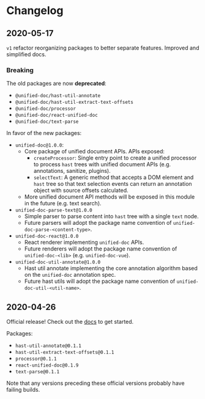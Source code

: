 # Changelog

## 2020-05-17
`v1` refactor reorganizing packages to better separate features.  Improved and simplified docs.

### Breaking
The old packages are now **deprecated**:
- `@unified-doc/hast-util-annotate`
- `@unified-doc/hast-util-extract-text-offsets`
- `@unified-doc/processor`
- `@unified-doc/react-unified-doc`
- `@unified-doc/text-parse`

In favor of the new packages:
- `unified-doc@1.0.0`:
  - Core package of unified document APIs.  APIs exposed:
    - `createProcessor`: Single entry point to create a unified processor to process `hast` trees with unified document APIs (e.g. annotations, sanitize, plugins).
    - `selectText`: A generic method that accepts a DOM element and `hast` tree so that text selection events can return an annotation object with source offsets calculated.
  - More unified document API methods will be exposed in this module in the future (e.g. text search).
- `unified-doc-parse-text@1.0.0`
  - Simple parser to parse content into `hast` tree with a single `text` node.
  - Future parsers will adopt the package name convention of `unified-doc-parse-<content-type>`.
- `unified-doc-react@1.0.0`
  - React renderer implementing `unified-doc` APIs.
  - Future renderers will adopt the package name convention of `unified-doc-<lib>` (e.g. `unified-doc-vue`).
- `unified-doc-util-annotate@1.0.0`
  - Hast util annotate implementing the core annotation algorithm based on the `unified-doc` annotation spec.
  - Future hast utils will adopt the package name convention of `unified-doc-util-<util-name>`.

## 2020-04-26

Official release! Check out the [docs][docs] to get started.

Packages:
- `hast-util-annotate@0.1.1`
- `hast-util-extract-text-offsets@0.1.1`
- `processor@0.1.1`
- `react-unified-doc@0.1.9`
- `text-parse@0.1.1`

Note that any versions preceding these official versions probably have failing builds.

<!-- Links -->

[docs]: https://unified-doc.netlify.com/
